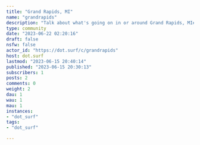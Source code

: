 ```yaml
---
title: "Grand Rapids, MI" 
name: "grandrapids"
description: "Talk about what's going on in or around Grand Rapids, MI#Rules1. No illegal content2. No nsfw"
type: community
date: "2023-06-22 02:20:16"
draft: false
nsfw: false
actor_id: "https://dot.surf/c/grandrapids"
host: dot.surf
lastmod: "2023-06-15 20:40:14"
published: "2023-06-15 20:30:13"
subscribers: 1
posts: 2
comments: 0
weight: 2
dau: 1
wau: 1
mau: 1
instances:
- "dot_surf"
tags: 
- "dot_surf"

---
```

